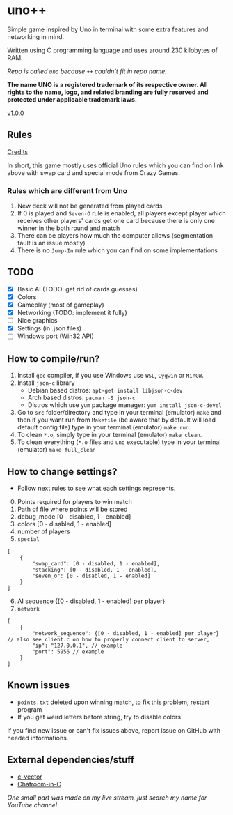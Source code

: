 # uno++
Simple game inspired by Uno in terminal with some extra features and networking in mind.

Written using C programming language and uses around 230 kilobytes of RAM.

*Repo is called `uno` because `++` couldn't fit in repo name.*

**The name UNO is a registered trademark of its respective owner. All rights to the name, logo, and related branding are fully reserved and protected under applicable trademark laws.**

[v1.0.0](https://github.com/Andrej123456789/uno/releases/tag/v1.0.0)

## Rules
[Credits](https://en.wikipedia.org/wiki/Uno_(card_game))

In short, this game mostly uses official Uno rules which you can find on link above with swap card and special mode from Crazy Games.

### Rules which are different from Uno
1. New deck will not be generated from played cards
2. If 0 is played and `Seven-O` rule is enabled, all players except player which receives other players' cards get one card because there is only one winner in the both round and match
3. There can be players how much the computer allows (segmentation fault is an issue mostly)
4. There is no `Jump-In` rule which you can find on some implementations

## TODO
- [x] Basic AI (TODO: get rid of cards guesses)
- [x] Colors
- [x] Gameplay (most of gameplay)
- [x] Networking (TODO: implement it fully)
- [ ] Nice graphics
- [x] Settings (in .json files)
- [ ] Windows port (Win32 API)

## How to compile/run?
1. Install `gcc` compiler, if you use Windows use `WSL`, `Cygwin` or `MinGW`.
2. Install `json-c` library
    - Debian based distros: `apt-get install libjson-c-dev`
    - Arch based distros: `pacman -S json-c`
    - Distros which use `yum` package manager: `yum install json-c-devel`
2. Go to `src` folder/directory and type in your terminal (emulator) `make` and then if you want run from `Makefile` (be aware that by default 
will load default config file) type in your terminal (emulator) `make run`.
3. To clean `*.o`, simply type in your terminal (emulator) `make clean`.
4. To clean everything (`*.o` files and `uno` executable) type in your terminal (emulator) `make full_clean`

## How to change settings?
- Follow next rules to see what each settings represents.
0. Points required for players to win match
1. Path of file where points will be stored
2. debug_mode [0 - disabled, 1 - enabled]
3. colors [0 - disabled, 1 - enabled]
4. number of players
5. `special`
```
[
    {
        "swap_card": [0 - disabled, 1 - enabled],
        "stacking": [0 - disabled, 1 - enabled],
        "seven_o": [0 - disabled, 1 - enabled]
    }
]
```
6. AI sequence {[0 - disabled, 1 - enabled] per player}
7. `network`
```
[
    {
        "network_sequence": {[0 - disabled, 1 - enabled] per player} // also see client.c on how to properly connect client to server,
        "ip": "127.0.0.1", // example
        "port": 5956 // example
    }
]
```

## Known issues
- `points.txt` deleted upon winning match, to fix this problem, restart program
- If you get weird letters before string, try to disable colors

If you find new issue or can't fix issues above, report issue on GitHub with needed informations.

## External dependencies/stuff
- [c-vector](https://github.com/eteran/c-vector)
- [Chatroom-in-C](https://github.com/nikhilroxtomar/Chatroom-in-C)

*One small part was made on my live stream, just search my name for YouTube channel*
